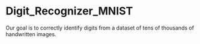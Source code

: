 # Digit_Recognizer_MNIST
Our goal is to correctly identify digits from a dataset of tens of thousands of handwritten images. 
